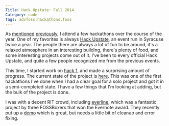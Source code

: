 ```yaml
---
Title: Hack Upstate: Fall 2014
Category: code
Tags: advfoss,hackathons,foss
---
```


As [mentioned][Hack Upstate Fall 2013] [previously][Hack Upstate Spring 2014], I attend a few hackathons over the course of the year. One of my favorites is always [Hack Upstate], an event run in Syracuse twice a year. The people there are always a lot of fun to be around, it's a relaxed atmosphere in an interesting building, there's plenty of food, and some interesting projects come out of it. I've been to every official Hack Upstate, and quite a few people recognized me from the previous events.

This time, I started work on [hack 1], and made a surprising amount of progress. The current state of the project is [here][prettyweb]. This was one of the first hackathons I've done when I had a clear goal for a solo project and got it in a semi-completed state. I have a few things that I'm looking at adding, but the bulk of the project is done.

I was with a decent RIT crowd, including [everline], which was a fantastic project by three FOSSBoxers that won the Evernote award. They recently put up a [demo][everline demo] which is great, but needs a little bit of cleanup and error fixing.

[Hack Upstate Fall 2013]: {static}/2013/10/17-hack-upstate-part-1.md
[Hack Upstate Spring 2014]: {static}/2014/04/22-hack-upstate-spring-2014.md
[Hack Upstate]: http://hackupstate.com/
[hack 1]: http://msoucy.me/2014/09/advfoss-hack1/
[prettyweb]: https://github.com/msoucy/prettyweb
[everline]: https://github.com/FOSSRIT/everline
[everline demo]: http://everline-fossrit.rhcloud.com/
